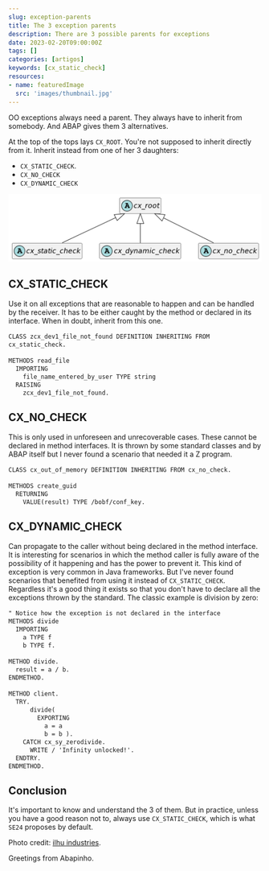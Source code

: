 ```yaml
---
slug: exception-parents
title: The 3 exception parents
description: There are 3 possible parents for exceptions
date: 2023-02-20T09:00:00Z
tags: []
categories: [artigos]
keywords: [cx_static_check]
resources:
- name: featuredImage
  src: 'images/thumbnail.jpg'
---
```

OO exceptions always need a parent. They always have to inherit from somebody. And ABAP gives them 3 alternatives.

<!--more-->

At the top of the tops lays `CX_ROOT`. You're not supposed to inherit directly from it. Inherit instead from one of her 3 daughters:

- `CX_STATIC_CHECK`.
- `CX_NO_CHECK`
- `CX_DYNAMIC_CHECK`

![3 parents UML Class diagram][1]

## CX_STATIC_CHECK

Use it on all exceptions that are reasonable to happen and can be handled by the receiver. It has to be either caught by the method or declared in its interface. When in doubt, inherit from this one.

```abap
CLASS zcx_dev1_file_not_found DEFINITION INHERITING FROM cx_static_check.

METHODS read_file
  IMPORTING
    file_name_entered_by_user TYPE string
  RAISING
    zcx_dev1_file_not_found.
```

## CX_NO_CHECK

This is only used in unforeseen and unrecoverable cases. These cannot be declared in method interfaces. It is thrown by some standard classes and by ABAP itself but I never found a scenario that needed it a Z program.

```abap
CLASS cx_out_of_memory DEFINITION INHERITING FROM cx_no_check.

METHODS create_guid
  RETURNING
    VALUE(result) TYPE /bobf/conf_key.
```

## CX_DYNAMIC_CHECK

Can propagate to the caller without being declared in the method interface. It is interesting for scenarios in which the method caller is fully aware of the possibility of it happening and has the power to prevent it. This kind of exception is very common in Java frameworks. But I've never found scenarios that benefited from using it instead of `CX_STATIC_CHECK`. Regardless it's a good thing it exists so that you don't have to declare all the exceptions thrown by the standard. The classic example is division by zero:

```abap
" Notice how the exception is not declared in the interface
METHODS divide
  IMPORTING
    a TYPE f
    b TYPE f.

METHOD divide.
  result = a / b.
ENDMETHOD.

METHOD client.
  TRY.
      divide(
        EXPORTING
          a = a
          b = b ).
    CATCH cx_sy_zerodivide.
      WRITE / 'Infinity unlocked!'.
  ENDTRY.
ENDMETHOD.
```

## Conclusion

It's important to know and understand the 3 of them. But in practice, unless you have a good reason not to, always use `CX_STATIC_CHECK`, which is what `SE24` proposes by default.

Photo credit: [ilhu industries][2].

Greetings from Abapinho.

[1]: images/uml-3-parents.png
[2]: <https://visualhunt.co/a7/1e878ec4>
